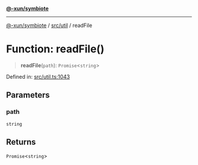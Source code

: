 [**@-xun/symbiote**](../../../README.md)

***

[@-xun/symbiote](../../../README.md) / [src/util](../README.md) / readFile

# Function: readFile()

> **readFile**(`path`): `Promise`\<`string`\>

Defined in: [src/util.ts:1043](https://github.com/Xunnamius/symbiote/blob/1ec1b7bdf126210dcfd31b34e7c9448cbcc26d1c/src/util.ts#L1043)

## Parameters

### path

`string`

## Returns

`Promise`\<`string`\>
